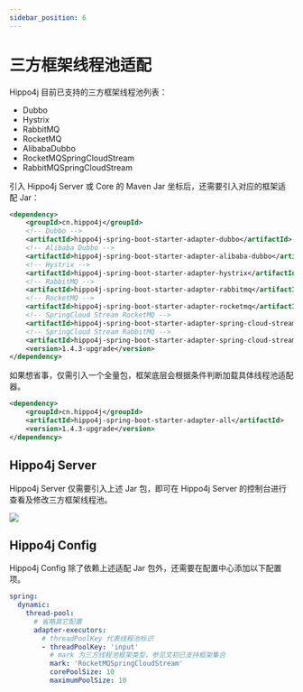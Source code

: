 ```yaml
---
sidebar_position: 6
---
```


# 三方框架线程池适配

Hippo4j 目前已支持的三方框架线程池列表：

- Dubbo
- Hystrix
- RabbitMQ
- RocketMQ
- AlibabaDubbo
- RocketMQSpringCloudStream
- RabbitMQSpringCloudStream

引入 Hippo4j Server 或 Core 的 Maven Jar 坐标后，还需要引入对应的框架适配 Jar：

```xml
<dependency>
    <groupId>cn.hippo4j</groupId>
    <!-- Dubbo -->
    <artifactId>hippo4j-spring-boot-starter-adapter-dubbo</artifactId>
    <!-- Alibaba Dubbo -->
    <artifactId>hippo4j-spring-boot-starter-adapter-alibaba-dubbo</artifactId>
    <!-- Hystrix -->
    <artifactId>hippo4j-spring-boot-starter-adapter-hystrix</artifactId>
    <!-- RabbitMQ -->
    <artifactId>hippo4j-spring-boot-starter-adapter-rabbitmq</artifactId>
    <!-- RocketMQ -->
    <artifactId>hippo4j-spring-boot-starter-adapter-rocketmq</artifactId>
    <!-- SpringCloud Stream RocketMQ -->
    <artifactId>hippo4j-spring-boot-starter-adapter-spring-cloud-stream-rocketmq</artifactId>
    <!-- SpringCloud Stream RabbitMQ -->
    <artifactId>hippo4j-spring-boot-starter-adapter-spring-cloud-stream-rabbitmq</artifactId>
    <version>1.4.3-upgrade</version>
</dependency>
```

如果想省事，仅需引入一个全量包，框架底层会根据条件判断加载具体线程池适配器。

```xml
<dependency>
    <groupId>cn.hippo4j</groupId>
    <artifactId>hippo4j-spring-boot-starter-adapter-all</artifactId>
    <version>1.4.3-upgrade</version>
</dependency>
```

## Hippo4j Server

Hippo4j Server 仅需要引入上述 Jar 包，即可在 Hippo4j Server 的控制台进行查看及修改三方框架线程池。

![](https://images-machen.oss-cn-beijing.aliyuncs.com/image-20220531194810047.png)

## Hippo4j Config

Hippo4j Config 除了依赖上述适配 Jar 包外，还需要在配置中心添加以下配置项。

```yaml
spring:
  dynamic:
    thread-pool:
      # 省略其它配置
      adapter-executors:
        # threadPoolKey 代表线程池标识
        - threadPoolKey: 'input'
          # mark 为三方线程池框架类型，参见文初已支持框架集合
          mark: 'RocketMQSpringCloudStream'
          corePoolSize: 10
          maximumPoolSize: 10
```
